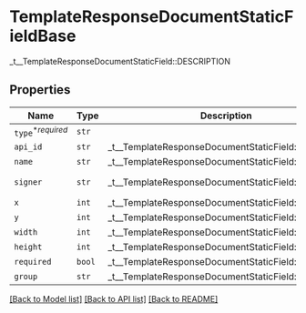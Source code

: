 # TemplateResponseDocumentStaticFieldBase

_t__TemplateResponseDocumentStaticField::DESCRIPTION

## Properties
Name | Type | Description | Notes
------------ | ------------- | ------------- | -------------
| `type`<sup>*_required_</sup> | ```str``` |    |  |
| `api_id` | ```str``` |  _t__TemplateResponseDocumentStaticField::API_ID  |  |
| `name` | ```str``` |  _t__TemplateResponseDocumentStaticField::NAME  |  |
| `signer` | ```str``` |  _t__TemplateResponseDocumentStaticField::SIGNER  |  [default to 'me_now'] |
| `x` | ```int``` |  _t__TemplateResponseDocumentStaticField::X  |  |
| `y` | ```int``` |  _t__TemplateResponseDocumentStaticField::Y  |  |
| `width` | ```int``` |  _t__TemplateResponseDocumentStaticField::WIDTH  |  |
| `height` | ```int``` |  _t__TemplateResponseDocumentStaticField::HEIGHT  |  |
| `required` | ```bool``` |  _t__TemplateResponseDocumentStaticField::REQUIRED  |  |
| `group` | ```str``` |  _t__TemplateResponseDocumentStaticField::GROUP  |  |

[[Back to Model list]](../README.md#documentation-for-models) [[Back to API list]](../README.md#documentation-for-api-endpoints) [[Back to README]](../README.md)


